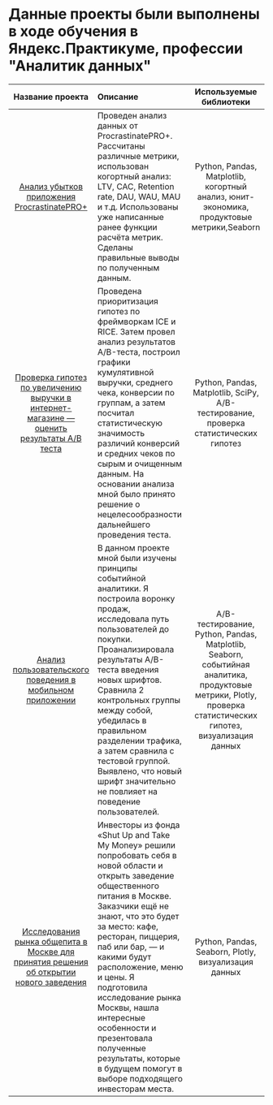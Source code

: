 # Данные проекты были выполнены в ходе обучения в Яндекс.Практикуме, профессии "Аналитик данных"

| Название проекта | Описание | Используемые библиотеки |
| :--------------------: | :--------------------- |:---------------------------:|
| [Анализ убытков приложения ProcrastinatePRO+](https://github.com/margo36/yandex_projects/tree/main/bisiness_indicators)| Проведен анализ данных от ProcrastinatePRO+. Рассчитаны различные метрики, использован когортный анализ: LTV, CAC, Retention rate, DAU, WAU, MAU и т.д. Использованы уже написанные ранее функции расчёта метрик. Сделаны правильные выводы по полученным данным.| Python, Pandas, Matplotlib, когортный анализ, юнит-экономика, продуктовые метрики,Seaborn|
| [Проверка гипотез по увеличению выручки в интернет-магазине — оценить результаты A/B теста](https://github.com/margo36/yandex_projects/tree/main/bisiness_indicators) | Проведена приоритизация гипотез по фреймворкам ICE и RICE. Затем провел анализ результатов A/B-теста, построил графики кумулятивной выручки, среднего чека, конверсии по группам, а затем посчитал статистическую значимость различий конверсий и средних чеков по сырым и очищенным данным. На основании анализа мной было принято решение о нецелесообразности дальнейшего проведения теста. | Python, Pandas, Matplotlib, SciPy, A/B-тестирование, проверка статистических гипотез |
| [Анализ пользовательского поведения в мобильном приложении](https://github.com/margo36/yandex_practicum_projects/tree/main/a_a_b_test)| В данном проекте мной были изучены принципы событийной аналитики. Я построила воронку продаж, исследовала путь пользователей до покупки. Проанализировала результаты A/B-теста введения новых шрифтов. Сравнила 2 контрольных группы между собой, убедилась в правильном разделении трафика, а затем сравнила с тестовой группой. Выявлено, что новый шрифт значительно не повлияет на поведение пользователей.| A/B-тестирование, Python, Pandas, Matplotlib, Seaborn, событийная аналитика, продуктовые метрики, Plotly, проверка статистических гипотез, визуализация данных|
| [Исследования рынка общепита в Москве для принятия решения об открытии нового заведения](https://github.com/margo36/yandex_practicum_projects/tree/main/startup)| Инвесторы из фонда «Shut Up and Take My Money» решили попробовать себя в новой области и открыть заведение общественного питания в Москве. Заказчики ещё не знают, что это будет за место: кафе, ресторан, пиццерия, паб или бар, — и какими будут расположение, меню и цены. Я подготовила исследование рынка Москвы, нашла интересные особенности и презентовала полученные результаты, которые в будущем помогут в выборе подходящего инвесторам места. | Python, Pandas, Seaborn, Plotly, визуализация данных|
